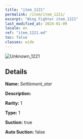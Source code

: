 ```yaml
---
title: "item_1221"
permalink: /item/item_1221/
excerpt: "Wing Fighter item_1221"
last_modified_at: 2024-01-09
locale: en
ref: "item_1221.md"
toc: false
classes: wide
---
```



 ![Unknown_1221](/images/item/Settlement_star_p.png)



## Details

 **Name:** *Settlement_star* 

 **Description:** 

 **Rarity:** 1 

 **Type:** 1 

 **Suction:** true 

 **Auto Suction:** false 


